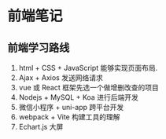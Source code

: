 # 前端笔记

## 前端学习路线

1. html + CSS + JavaScript 能够实现页面布局.
2. Ajax + Axios 发送网络请求
3. vue 或 React 框架先选一个做增删改查的项目
4. Nodejs + MySQL + Koa 进行后端开发
5. 微信小程序 + uni-app 跨平台开发
6. webpack + Vite 构建工具的理解
7. Echart.js 大屏
